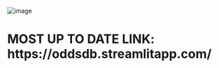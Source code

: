 ![image](https://github.com/anthonyp16/Prizepicks-Comparison-Tool/assets/97414219/85c0a2d2-aeb3-4758-a10c-6e5e56964e09)

<h1>MOST UP TO DATE LINK: https://oddsdb.streamlitapp.com/</h1>

